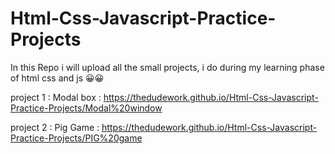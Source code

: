 # Html-Css-Javascript-Practice-Projects
In this Repo i will upload all the small projects, i do during my learning phase of html css and js 😀😀

project 1 : Modal box :  https://thedudework.github.io/Html-Css-Javascript-Practice-Projects/Modal%20window

project 2 : Pig Game :  https://thedudework.github.io/Html-Css-Javascript-Practice-Projects/PIG%20game
